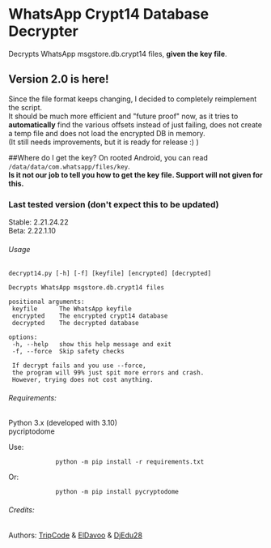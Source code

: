 # WhatsApp Crypt14 Database Decrypter
Decrypts WhatsApp msgstore.db.crypt14 files, **given the key file**.  

## Version 2.0 is here!
Since the file format keeps changing, I decided to completely reimplement the script.  
It should be much more efficient and "future proof" now,
as it tries to **automatically** find the various offsets instead of just failing,
does not create a temp file and does not load the encrypted DB in memory.  
(It still needs improvements, but it is ready for release :) )

##Where do I get the key?
On rooted Android, you can read  `/data/data/com.whatsapp/files/key`.  
**Is it not our job to tell you how to get the key file. Support will not given for this.**  

### Last tested version (don't expect this to be updated)
Stable: 2.21.24.22  
Beta: 2.22.1.10

###### Usage
 ```
 decrypt14.py [-h] [-f] [keyfile] [encrypted] [decrypted]

Decrypts WhatsApp msgstore.db.crypt14 files

positional arguments:
  keyfile      The WhatsApp keyfile
  encrypted    The encrypted crypt14 database
  decrypted    The decrypted database

options:
  -h, --help   show this help message and exit
  -f, --force  Skip safety checks
  
  If decrypt fails and you use --force, 
  the program will 99% just spit more errors and crash.  
  However, trying does not cost anything.
 ```  
###### Requirements:

Python 3.x (developed with 3.10)    
pycriptodome  

Use:
 ```
              python -m pip install -r requirements.txt
 ```
  Or:
 ```
              python -m pip install pycryptodome
 ```
###### Credits:
 Authors: [TripCode](https://github.com/TripCode) & [ElDavoo](https://github.com/ElDavoo) & [DjEdu28](https://github.com/DjEdu28)
